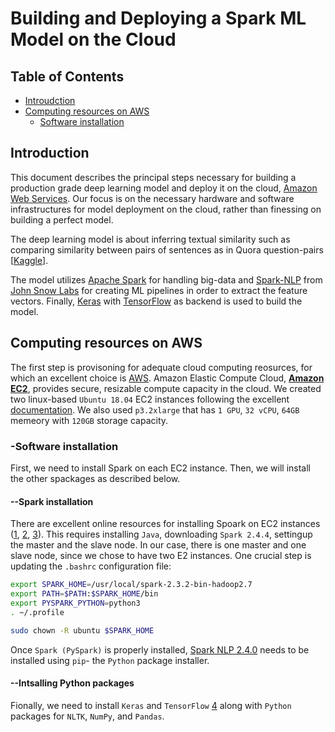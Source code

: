 # Building and Deploying a Spark ML Model on the Cloud
## Table of Contents  

* [Introudction](#ab)  
* [Computing resources on AWS](#ac) 
  * [Software installation](#ae)

<a name = "ab"/>

## Introduction
This document describes the principal steps necessary for building a production grade deep learning model and deploy it on the cloud, [Amazon Web Services](https://aws.amazon.com/). Our focus is on the necessary hardware and software infrastructures for model deployment on the cloud, rather than finessing on building a perfect model. 

The deep learning model is about inferring textual similarity such as comparing similarity between pairs of sentences as in Quora question-pairs [[Kaggle](https://www.kaggle.com/c/quora-question-pairs)]. 

The model utilizes [Apache Spark](https://spark.apache.org/) for handling big-data and [Spark-NLP](https://github.com/JohnSnowLabs/spark-nlp) from [John Snow Labs](https://www.johnsnowlabs.com/) for creating ML pipelines in order to extract the feature vectors. Finally, [Keras](https://keras.io/) with [TensorFlow](https://www.tensorflow.org/) as backend is used to build the model. 

<a name ="ac"/>

## Computing resources on AWS
The first step is provisoning for adequate cloud computing reosurces, for which an excellent choice is [AWS](https://aws.amazon.com/). Amazon Elastic Compute Cloud, [**Amazon EC2**](https://docs.aws.amazon.com/AWSEC2/latest/UserGuide/Instances.html), provides secure, resizable compute capacity in the cloud. We created two linux-based ``Ubuntu 18.04`` EC2 instances following the excellent [documentation](https://docs.aws.amazon.com/AWSEC2/latest/UserGuide/EC2_GetStarted.html#ec2-launch-instance). We also used ``p3.2xlarge`` that has ``1 GPU``, ``32 vCPU``, ``64GB`` memeory with ``120GB`` storage capacity.  
 
<a name ="ae"/>

### -Software installation
First, we need to install Spark on each EC2 instance. Then, we will install the other spackages as described below.
#### --Spark installation
There are excellent online resources for installing Spoark on EC2 instances ([1](https://github.com/tkachuksergiy/aws-spark-nlp), [2](https://computingforgeeks.com/how-to-install-apache-spark-on-ubuntu-debian/), [3](https://blog.insightdatascience.com/simply-install-spark-cluster-mode-341843a52b88)). This requires installing ```Java```, downloading ```Spark 2.4.4```, settingup the master and the slave node. In our case, there is one master and one slave node, since we chose to have two E2 instances. One crucial step is updating the ```.bashrc``` configuration file:

```bash
export SPARK_HOME=/usr/local/spark-2.3.2-bin-hadoop2.7
export PATH=$PATH:$SPARK_HOME/bin
export PYSPARK_PYTHON=python3
. ~/.profile

sudo chown -R ubuntu $SPARK_HOME
```
Once ```Spark (PySpark)``` is properly installed, [Spark NLP 2.4.0]((https://github.com/JohnSnowLabs/spark-nlp)) needs to be installed using ```pip```- the ```Python``` package installer. 

#### --Intsalling Python packages
Fionally, we need to install ```Keras``` and ```TensorFlow``` [4](https://www.pyimagesearch.com/2019/01/30/ubuntu-18-04-install-tensorflow-and-keras-for-deep-learning/) along with ```Python``` packages for ```NLTK```, ```NumPy```, and ```Pandas```. 

